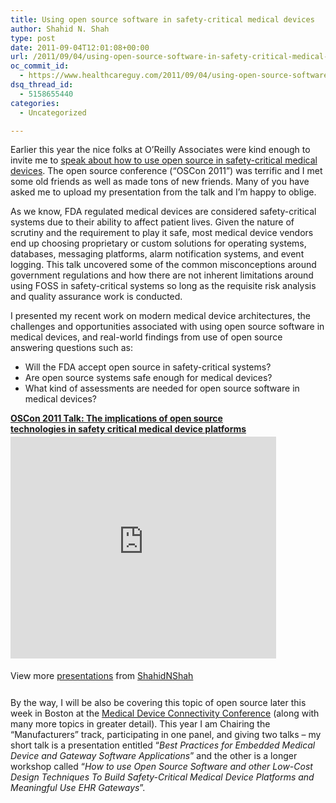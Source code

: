 ```yaml
---
title: Using open source software in safety-critical medical devices
author: Shahid N. Shah
type: post
date: 2011-09-04T12:01:08+00:00
url: /2011/09/04/using-open-source-software-in-safety-critical-medical-devices/
oc_commit_id:
  - https://www.healthcareguy.com/2011/09/04/using-open-source-software-in-safety-critical-medical-devices/1478770762
dsq_thread_id:
  - 5158655440
categories:
  - Uncategorized

---
```

Earlier this year the nice folks at O’Reilly Associates were kind enough to invite me to <a href="https://www.oscon.com/oscon2011/public/schedule/detail/19560" target="_blank">speak about how to use open source in safety-critical medical devices</a>. The open source conference (“OSCon 2011”) was terrific and I met some old friends as well as made tons of new friends. Many of you have asked me to upload my presentation from the talk and I’m happy to oblige.

As we know, FDA regulated medical devices are considered safety-critical systems due to their ability to affect patient lives. Given the nature of scrutiny and the requirement to play it safe, most medical device vendors end up choosing proprietary or custom solutions for operating systems, databases, messaging platforms, alarm notification systems, and event logging. This talk uncovered some of the common misconceptions around government regulations and how there are not inherent limitations around using FOSS in safety-critical systems so long as the requisite risk analysis and quality assurance work is conducted.

I presented my recent work on modern medical device architectures, the challenges and opportunities associated with using open source software in medical devices, and real-world findings from use of open source answering questions such as:

  * Will the FDA accept open source in safety-critical systems?
  * Are open source systems safe enough for medical devices?
  * What kind of assessments are needed for open source software in medical devices?

<div style="width:425px" id="__ss_9126949">
  <strong style="display:block;margin:12px 0 4px"><a href="https://www.slideshare.net/ShahidNShah/the-implications-of-open-source-technologies-in-safety-critical-medical-device-platforms" title="OSCon 2011 Talk: The implications of open source technologies in safety critical medical device platforms" target="_blank">OSCon 2011 Talk: The implications of open source technologies in safety critical medical device platforms</a></strong> <iframe src="https://www.slideshare.net/slideshow/embed_code/9126949" width="425" height="355" frameborder="0" marginwidth="0" marginheight="0" scrolling="no"></iframe> </p> 
  
  <div style="padding:5px 0 12px">
    View more <a href="https://www.slideshare.net/" target="_blank">presentations</a> from <a href="https://www.slideshare.net/ShahidNShah" target="_blank">ShahidNShah</a>
  </div></p>
</div>

By the way, I will be also be covering this topic of open source later this week in Boston at the <a href="https://tcbi.org/index.php?conference=mdc2011" target="_blank">Medical Device Connectivity Conference</a> (along with many more topics in greater detail). This year I am Chairing the “Manufacturers” track, participating in one panel, and giving two talks – my short talk is a presentation entitled “_Best Practices for Embedded Medical Device and Gateway Software Applications_” and the other is a longer workshop called “_How to use Open Source Software and other Low-Cost Design Techniques To Build Safety-Critical Medical Device Platforms and  Meaningful Use EHR Gateways_”.